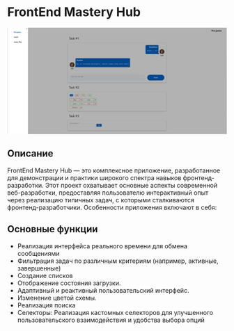 # FrontEnd Mastery Hub
<img src="./public/frontEndMaster.png" alt="app image" margin-left="300px" margin-right="auto"/>

## Описание

FrontEnd Mastery Hub — это комплексное приложение, разработанное для демонстрации и практики широкого спектра навыков фронтенд-разработки. Этот проект охватывает основные аспекты современной веб-разработки, предоставляя пользователю интерактивный опыт через реализацию типичных задач, с которыми сталкиваются фронтенд-разработчики. Особенности приложения включают в себя:

## Основные функции

- Реализация интерфейса реального времени для обмена сообщениями
- Фильтрация задач по различным критериям (например, активные, завершенные)
- Создание списков
- Отображение cостояния загрузки.
- Адаптивный и реактивный пользовательский интерфейс.
- Изменение цветой схемы.
- Реализация поиска
- Селекторы: Реализация кастомных селекторов для улучшенного пользовательского взаимодействия и удобства выбора опций
